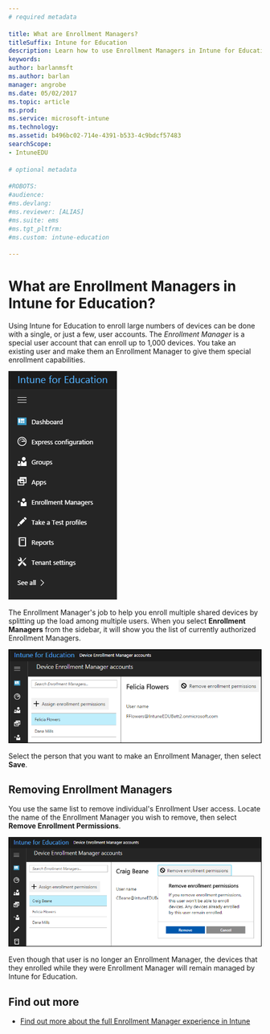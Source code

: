 ```yaml
---
# required metadata

title: What are Enrollment Managers?
titleSuffix: Intune for Education
description: Learn how to use Enrollment Managers in Intune for Education.
keywords:
author: barlanmsft
ms.author: barlan
manager: angrobe
ms.date: 05/02/2017
ms.topic: article
ms.prod:
ms.service: microsoft-intune
ms.technology:
ms.assetid: b496bc02-714e-4391-b533-4c9bdcf57483
searchScope:
- IntuneEDU

# optional metadata

#ROBOTS:
#audience:
#ms.devlang:
#ms.reviewer: [ALIAS]
#ms.suite: ems
#ms.tgt_pltfrm:
#ms.custom: intune-education

---
```


# What are Enrollment Managers in Intune for Education?

Using Intune for Education to enroll large numbers of devices can be done with a single, or just a few, user accounts. The _Enrollment Manager_ is a special user account that can enroll up to 1,000 devices. You take an existing user and make them an Enrollment Manager to give them special enrollment capabilities.

  ![Dashboard left hand side](./media/dashboard-002-left-sidebar-list.png)

The Enrollment Manager's job to help you enroll multiple shared devices by splitting up the load among multiple users. When you select __Enrollment Managers__ from the sidebar, it will show you the list of currently authorized Enrollment Managers.

  ![Current Enrollment Managers list, one person represented](./media/enroll-mgrs-001-current-list-of-mgrs.png)

Select the person that you want to make an Enrollment Manager, then select __Save__.

## Removing Enrollment Managers

You use the same list to remove individual's Enrollment User access. Locate the name of the Enrollment Manager you wish to remove, then select **Remove Enrollment Permissions**.

  ![Remove enrollment permissions button selected while viewing an individual Enrollment Manager's page](./media/enroll-mgrs-003-remove-enrollment-permissions.png)

Even though that user is no longer an Enrollment Manager, the devices that they enrolled while they were Enrollment Manager will remain managed by Intune for Education.

## Find out more

- [Find out more about the full Enrollment Manager experience in Intune](https://docs.microsoft.com/intune/deploy-use/enroll-corporate-owned-devices-with-the-device-enrollment-manager-in-microsoft-intune)
